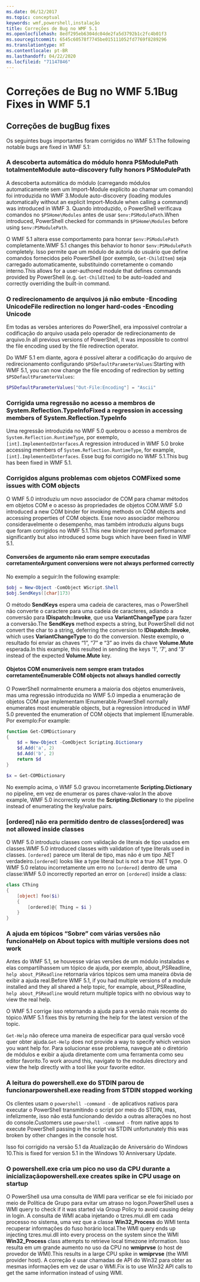 ```yaml
---
ms.date: 06/12/2017
ms.topic: conceptual
keywords: wmf,powershell,instalação
title: Correções de Bug no WMF 5.1
ms.openlocfilehash: 8edf295eb6304dc04de2fa5d3792b1c2fc4b01f3
ms.sourcegitcommit: 6545c60578f7745be015111052fd7769f8289296
ms.translationtype: HT
ms.contentlocale: pt-BR
ms.lasthandoff: 04/22/2020
ms.locfileid: "71147846"
---
```

# <a name="bug-fixes-in-wmf-51"></a><span data-ttu-id="87fc9-103">Correções de Bug no WMF 5.1</span><span class="sxs-lookup"><span data-stu-id="87fc9-103">Bug Fixes in WMF 5.1</span></span>

## <a name="bug-fixes"></a><span data-ttu-id="87fc9-104">Correções de bug</span><span class="sxs-lookup"><span data-stu-id="87fc9-104">Bug fixes</span></span>

<span data-ttu-id="87fc9-105">Os seguintes bugs importantes foram corrigidos no WMF 5.1:</span><span class="sxs-lookup"><span data-stu-id="87fc9-105">The following notable bugs are fixed in WMF 5.1:</span></span>

### <a name="module-auto-discovery-fully-honors-psmodulepath"></a><span data-ttu-id="87fc9-106">A descoberta automática do módulo honra PSModulePath totalmente</span><span class="sxs-lookup"><span data-stu-id="87fc9-106">Module auto-discovery fully honors PSModulePath</span></span>

<span data-ttu-id="87fc9-107">A descoberta automática do módulo (carregando módulos automaticamente sem um Import-Module explícito ao chamar um comando) foi introduzida no WMF 3.</span><span class="sxs-lookup"><span data-stu-id="87fc9-107">Module auto-discovery (loading modules automatically without an explicit Import-Module when calling a command) was introduced in WMF 3.</span></span> <span data-ttu-id="87fc9-108">Quando introduzido, o PowerShell verificava comandos no `$PSHome\Modules` antes de usar `$env:PSModulePath`.</span><span class="sxs-lookup"><span data-stu-id="87fc9-108">When introduced, PowerShell checked for commands in `$PSHome\Modules` before using `$env:PSModulePath`.</span></span>

<span data-ttu-id="87fc9-109">O WMF 5.1 altera esse comportamento para honrar `$env:PSModulePath` completamente.</span><span class="sxs-lookup"><span data-stu-id="87fc9-109">WMF 5.1 changes this behavior to honor `$env:PSModulePath` completely.</span></span> <span data-ttu-id="87fc9-110">Isso permite que um módulo de autoria do usuário que define comandos fornecidos pelo PowerShell (por exemplo, `Get-ChildItem`) seja carregado automaticamente, substituindo corretamente o comando interno.</span><span class="sxs-lookup"><span data-stu-id="87fc9-110">This allows for a user-authored module that defines commands provided by PowerShell (e.g. `Get-ChildItem`) to be auto-loaded and correctly overriding the built-in command.</span></span>

### <a name="file-redirection-no-longer-hard-codes--encoding-unicode"></a><span data-ttu-id="87fc9-111">O redirecionamento de arquivos já não embute -Encoding Unicode</span><span class="sxs-lookup"><span data-stu-id="87fc9-111">File redirection no longer hard-codes -Encoding Unicode</span></span>

<span data-ttu-id="87fc9-112">Em todas as versões anteriores do PowerShell, era impossível controlar a codificação do arquivo usada pelo operador de redirecionamento de arquivo.</span><span class="sxs-lookup"><span data-stu-id="87fc9-112">In all previous versions of PowerShell, it was impossible to control the file encoding used by the file redirection operator.</span></span>

<span data-ttu-id="87fc9-113">Do WMF 5.1 em diante, agora é possível alterar a codificação do arquivo de redirecionamento configurando `$PSDefaultParameterValues`:</span><span class="sxs-lookup"><span data-stu-id="87fc9-113">Starting with WMF 5.1, you can now change the file encoding of redirection by setting `$PSDefaultParameterValues`:</span></span>

```powershell
$PSDefaultParameterValues["Out-File:Encoding"] = "Ascii"
```

### <a name="fixed-a-regression-in-accessing-members-of-systemreflectiontypeinfo"></a><span data-ttu-id="87fc9-114">Corrigida uma regressão no acesso a membros de System.Reflection.TypeInfo</span><span class="sxs-lookup"><span data-stu-id="87fc9-114">Fixed a regression in accessing members of System.Reflection.TypeInfo</span></span>

<span data-ttu-id="87fc9-115">Uma regressão introduzida no WMF 5.0 quebrou o acesso a membros de `System.Reflection.RuntimeType`, por exemplo, `[int].ImplementedInterfaces`.</span><span class="sxs-lookup"><span data-stu-id="87fc9-115">A regression introduced in WMF 5.0 broke accessing members of `System.Reflection.RuntimeType`, for example, `[int].ImplementedInterfaces`.</span></span> <span data-ttu-id="87fc9-116">Esse bug foi corrigido no WMF 5.1.</span><span class="sxs-lookup"><span data-stu-id="87fc9-116">This bug has been fixed in WMF 5.1.</span></span>

### <a name="fixed-some-issues-with-com-objects"></a><span data-ttu-id="87fc9-117">Corrigidos alguns problemas com objetos COM</span><span class="sxs-lookup"><span data-stu-id="87fc9-117">Fixed some issues with COM objects</span></span>

<span data-ttu-id="87fc9-118">O WMF 5.0 introduziu um novo associador de COM para chamar métodos em objetos COM e o acesso às propriedades de objetos COM.</span><span class="sxs-lookup"><span data-stu-id="87fc9-118">WMF 5.0 introduced a new COM binder for invoking methods on COM objects and accessing properties of COM objects.</span></span> <span data-ttu-id="87fc9-119">Esse novo associador melhorou consideravelmente o desempenho, mas também introduziu alguns bugs que foram corrigidos no WMF 5.1.</span><span class="sxs-lookup"><span data-stu-id="87fc9-119">This new binder improved performance significantly but also introduced some bugs which have been fixed in WMF 5.1.</span></span>

#### <a name="argument-conversions-were-not-always-performed-correctly"></a><span data-ttu-id="87fc9-120">Conversões de argumento não eram sempre executadas corretamente</span><span class="sxs-lookup"><span data-stu-id="87fc9-120">Argument conversions were not always performed correctly</span></span>

<span data-ttu-id="87fc9-121">No exemplo a seguir:</span><span class="sxs-lookup"><span data-stu-id="87fc9-121">In the following example:</span></span>

```powershell
$obj = New-Object -ComObject WScript.Shell
$obj.SendKeys([char]173)
```

<span data-ttu-id="87fc9-122">O método **SendKeys** espera uma cadeia de caracteres, mas o PowerShell não converte o caractere para uma cadeia de caracteres, adiando a conversão para **IDispatch::Invoke**, que usa **VariantChangeType** para fazer a conversão.</span><span class="sxs-lookup"><span data-stu-id="87fc9-122">The **SendKeys** method expects a string, but PowerShell did not convert the char to a string, deferring the conversion to **IDispatch::Invoke**, which uses **VariantChangeType** to do the conversion.</span></span> <span data-ttu-id="87fc9-123">Neste exemplo, o resultado foi enviar as chaves “1”, “7” e “3” ao invés da chave **Volume.Mute** esperada.</span><span class="sxs-lookup"><span data-stu-id="87fc9-123">In this example, this resulted in sending the keys '1', '7', and '3' instead of the expected **Volume.Mute** key.</span></span>

#### <a name="enumerable-com-objects-not-always-handled-correctly"></a><span data-ttu-id="87fc9-124">Objetos COM enumeráveis nem sempre eram tratados corretamente</span><span class="sxs-lookup"><span data-stu-id="87fc9-124">Enumerable COM objects not always handled correctly</span></span>

<span data-ttu-id="87fc9-125">O PowerShell normalmente enumera a maioria dos objetos enumeráveis, mas uma regressão introduzida no WMF 5.0 impedia a enumeração de objetos COM que implementam IEnumerable.</span><span class="sxs-lookup"><span data-stu-id="87fc9-125">PowerShell normally enumerates most enumerable objects, but a regression introduced in WMF 5.0 prevented the enumeration of COM objects that implement IEnumerable.</span></span> <span data-ttu-id="87fc9-126">Por exemplo:</span><span class="sxs-lookup"><span data-stu-id="87fc9-126">For example:</span></span>

```powershell
function Get-COMDictionary
{
    $d = New-Object -ComObject Scripting.Dictionary
    $d.Add('a', 2)
    $d.Add('b', 2)
    return $d
}

$x = Get-COMDictionary
```

<span data-ttu-id="87fc9-127">No exemplo acima, o WMF 5.0 gravou incorretamente **Scripting.Dictionary** no pipeline, em vez de enumerar os pares chave-valor.</span><span class="sxs-lookup"><span data-stu-id="87fc9-127">In the above example, WMF 5.0 incorrectly wrote the **Scripting.Dictionary** to the pipeline instead of enumerating the key/value pairs.</span></span>

### <a name="ordered-was-not-allowed-inside-classes"></a><span data-ttu-id="87fc9-128">[ordered] não era permitido dentro de classes</span><span class="sxs-lookup"><span data-stu-id="87fc9-128">[ordered] was not allowed inside classes</span></span>

<span data-ttu-id="87fc9-129">O WMF 5.0 introduziu classes com validação de literais de tipo usados em classes.</span><span class="sxs-lookup"><span data-stu-id="87fc9-129">WMF 5.0 introduced classes with validation of type literals used in classes.</span></span> <span data-ttu-id="87fc9-130">`[ordered]` parece um literal de tipo, mas não é um tipo .NET verdadeiro.</span><span class="sxs-lookup"><span data-stu-id="87fc9-130">`[ordered]` looks like a type literal but is not a true .NET type.</span></span> <span data-ttu-id="87fc9-131">O WMF 5.0 relatou incorretamente um erro no `[ordered]` dentro de uma classe:</span><span class="sxs-lookup"><span data-stu-id="87fc9-131">WMF 5.0 incorrectly reported an error on `[ordered]` inside a class:</span></span>

```powershell
class CThing
{
    [object] foo($i)
    {
        [ordered]@{ Thing = $i }
    }
}
```

### <a name="help-on-about-topics-with-multiple-versions-does-not-work"></a><span data-ttu-id="87fc9-132">A ajuda em tópicos “Sobre” com várias versões não funciona</span><span class="sxs-lookup"><span data-stu-id="87fc9-132">Help on About topics with multiple versions does not work</span></span>

<span data-ttu-id="87fc9-133">Antes do WMF 5.1, se houvesse várias versões de um módulo instaladas e elas compartilhassem um tópico de ajuda, por exemplo, about_PSReadline, `help about_PSReadline` retornaria vários tópicos sem uma maneira óbvia de exibir a ajuda real.</span><span class="sxs-lookup"><span data-stu-id="87fc9-133">Before WMF 5.1, if you had multiple versions of a module installed and they all shared a help topic, for example, about_PSReadline, `help about_PSReadline` would return multiple topics with no obvious way to view the real help.</span></span>

<span data-ttu-id="87fc9-134">O WMF 5.1 corrige isso retornando a ajuda para a versão mais recente do tópico.</span><span class="sxs-lookup"><span data-stu-id="87fc9-134">WMF 5.1 fixes this by returning the help for the latest version of the topic.</span></span>

<span data-ttu-id="87fc9-135">`Get-Help` não oferece uma maneira de especificar para qual versão você quer obter ajuda.</span><span class="sxs-lookup"><span data-stu-id="87fc9-135">`Get-Help` does not provide a way to specify which version you want help for.</span></span> <span data-ttu-id="87fc9-136">Para solucionar esse problema, navegue até o diretório de módulos e exibir a ajuda diretamente com uma ferramenta como seu editor favorito.</span><span class="sxs-lookup"><span data-stu-id="87fc9-136">To work around this, navigate to the modules directory and view the help directly with a tool like your favorite editor.</span></span>

### <a name="powershellexe-reading-from-stdin-stopped-working"></a><span data-ttu-id="87fc9-137">A leitura do powershell.exe do STDIN parou de funcionar</span><span class="sxs-lookup"><span data-stu-id="87fc9-137">powershell.exe reading from STDIN stopped working</span></span>

<span data-ttu-id="87fc9-138">Os clientes usam o `powershell -command -` de aplicativos nativos para executar o PowerShell transmitindo o script por meio do STDIN, mas, infelizmente, isso não está funcionando devido a outras alterações no host do console.</span><span class="sxs-lookup"><span data-stu-id="87fc9-138">Customers use `powershell -command -` from native apps to execute PowerShell passing in the script via STDIN unfortunately this was broken by other changes in the console host.</span></span>

<span data-ttu-id="87fc9-139">Isso foi corrigido na versão 5.1 da Atualização de Aniversário do Windows 10.</span><span class="sxs-lookup"><span data-stu-id="87fc9-139">This is fixed for version 5.1 in the Windows 10 Anniversary Update.</span></span>

### <a name="powershellexe-creates-spike-in-cpu-usage-on-startup"></a><span data-ttu-id="87fc9-140">O powershell.exe cria um pico no uso da CPU durante a inicialização</span><span class="sxs-lookup"><span data-stu-id="87fc9-140">powershell.exe creates spike in CPU usage on startup</span></span>

<span data-ttu-id="87fc9-141">O PowerShell usa uma consulta de WMI para verificar se ele foi iniciado por meio de Política de Grupo para evitar um atraso no logon.</span><span class="sxs-lookup"><span data-stu-id="87fc9-141">PowerShell uses a WMI query to check if it was started via Group Policy to avoid causing delay in login.</span></span> <span data-ttu-id="87fc9-142">A consulta de WMI acaba injetando o tzres.mui.dll em cada processo no sistema, uma vez que a classe **Win32_Process** do WMI tenta recuperar informações do fuso horário local.</span><span class="sxs-lookup"><span data-stu-id="87fc9-142">The WMI query ends up injecting tzres.mui.dll into every process on the system since the WMI **Win32_Process** class attempts to retrieve local timezone information.</span></span> <span data-ttu-id="87fc9-143">Isso resulta em um grande aumento no uso da CPU no **wmiprvse** (o host de provedor de WMI).</span><span class="sxs-lookup"><span data-stu-id="87fc9-143">This results in a large CPU spike in **wmiprvse** (the WMI provider host).</span></span> <span data-ttu-id="87fc9-144">A correção é usar chamadas de API do Win32 para obter as mesmas informações em vez de usar o WMI.</span><span class="sxs-lookup"><span data-stu-id="87fc9-144">Fix is to use Win32 API calls to get the same information instead of using WMI.</span></span>
